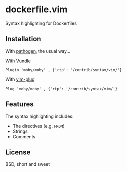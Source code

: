 dockerfile.vim
==============

Syntax highlighting for Dockerfiles

Installation
------------
With [pathogen](https://github.com/tpope/vim-pathogen), the usual way...

With [Vundle](https://github.com/gmarik/Vundle.vim)

    Plugin 'moby/moby' , {'rtp': '/contrib/syntax/vim/'}

With [vim-plug](https://github.com/junegunn/vim-plug)

    Plug 'moby/moby' , {'rtp': '/contrib/syntax/vim/'}

Features
--------

The syntax highlighting includes:

* The directives (e.g. `FROM`)
* Strings
* Comments

License
-------

BSD, short and sweet

